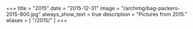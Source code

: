 +++
title = "2015"
date = "2015-12-31"
image = "/archimg/bag-packers-2015-800.jpg"
always_show_text = true
description = "Pictures from 2015."
aliases = [
    "/2015/"
]
+++